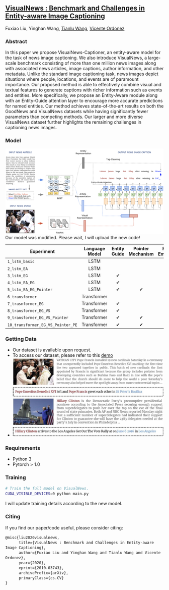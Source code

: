 ## [VisualNews : Benchmark and Challenges in Entity-aware Image Captioning](https://arxiv.org/abs/2010.03743)
Fuxiao Liu, Yinghan Wang, [Tianlu Wang](http://www.cs.virginia.edu/~tw8cb/), [Vicente Ordonez](https://www.vicenteordonez.com/)

### Abstract 
In this paper we propose VisualNews-Captioner, an entity-aware model for the task of news image captioning. We also introduce VisualNews, a large-scale benchmark consisting of more than one million news images along with associated news articles, image captions, author information, and other metadata. Unlike the standard image captioning task, news images depict situations where people, locations, and events are of paramount importance. Our proposed method is able to effectively combine visual and textual features to generate captions with richer information such as events and entities. More specifically, we propose an Entity-Aware module along with an Entity-Guide attention layer to encourage more accurate predictions for named entities. Our method achieves state-of-the-art results on both the GoodNews and VisualNews datasets while having significantly fewer parameters than competing methods. Our larger and more diverse VisualNews dataset further highlights the remaining challenges in captioning news images.



### Model
![VisualNews Model](./visual1.png)
Our model was modified. Please wait, I will upload the new code!

| Experiment                       | Language Model |    Entity Guide |Pointer Mechanism|Posiion Embedding| Visual selective|
| -------------------------------- | :-------------:| :--------------:| :--------------:| :--------------:| :--------------:|
| `1_lstm_basic`                   |           LSTM |                 |                 |                 |                 |
| `2_lstm_EA`                      |           LSTM |                 |                 |                 |                 |                
| `3_lstm_EG`                      |           LSTM |               ✔ |                 |                 |                 |                 
| `4_lstm_EA_EG`                   |           LSTM |               ✔ |                 |                 |                 |              
| `5_lstm_EA_EG_Pointer`           |           LSTM |               ✔ |               ✔ |                 |                 |          
| `6_transformer`                  |    Transformer |                 |                 |                 |                 |             
| `7_trasnformer_EG`               |    Transformer |               ✔ |                 |                 |                 |
| `8_transformer_EG_VS`            |    Transformer |               ✔ |                 |                 |                ✔|  
| `9_transformer_EG_VS_Pointer`    |    Transformer |               ✔ |               ✔ |                 |                ✔| 
| `10_transformer_EG_VS_Pointer_PE`|    Transformer |               ✔ |               ✔ |               ✔ |                ✔| 



### Getting Data
- Our dataset is available upon request. 
- To access our dataset, please refer to this [demo](./VisualNews-Dataset.ipynb)
- ![Examples from our VisualNews dataset](./sample.jpg)

### Requirements
- Python 3
- Pytorch > 1.0

### Training
```sh
# Train the full model on VisualNews.
CUDA_VISIBLE_DEVICES=0 python main.py
```
I will update training details according to the new model.

### Citing
If you find our paper/code useful, please consider citing:

```
@misc{liu2020visualnews,
      title={VisualNews : Benchmark and Challenges in Entity-aware Image Captioning}, 
      author={Fuxiao Liu and Yinghan Wang and Tianlu Wang and Vicente Ordonez},
      year={2020},
      eprint={2010.03743},
      archivePrefix={arXiv},
      primaryClass={cs.CV}
}
```
